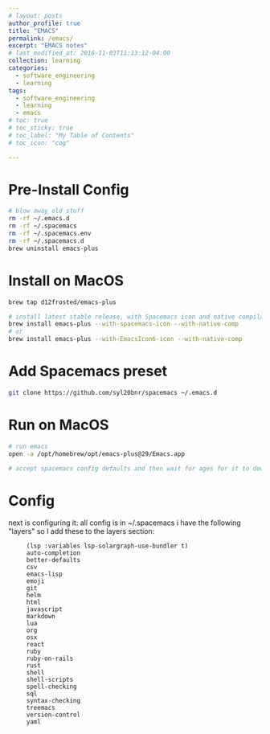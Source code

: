 ```yaml
---
# layout: posts
author_profile: true
title: "EMACS"
permalink: /emacs/
excerpt: "EMACS notes"
# last_modified_at: 2016-11-03T11:13:12-04:00
collection: learning
categories:
  - software_engineering
  - learning
tags:
  - software_engineering
  - learning
  - emacs
# toc: true
# toc_sticky: true
# toc_label: "My Table of Contents"
# toc_icon: "cog"

---
```


# Pre-Install Config

```zsh
# blow away old stuff
rm -rf ~/.emacs.d
rm -rf ~/.spacemacs
rm -rf ~/.spacemacs.env
rm -rf ~/.spacemacs.d
brew uninstall emacs-plus

```

# Install on MacOS

```sh
brew tap d12frosted/emacs-plus

# install latest stable release, with Spacemacs icon and native compilation
brew install emacs-plus --with-spacemacs-icon --with-native-comp
# or
brew install emacs-plus --with-EmacsIcon6-icon --with-native-comp
```
# Add Spacemacs preset

```sh
git clone https://github.com/syl20bnr/spacemacs ~/.emacs.d
```

# Run on MacOS
```sh
# run emacs 
open -a /opt/homebrew/opt/emacs-plus@29/Emacs.app

# accept spacemacs config defaults and then wait for ages for it to download everything
```

# Config

next is configuring it:
all config is in ~/.spacemacs
i have the following "layers" so I add these to the layers section:

```
     (lsp :variables lsp-solargraph-use-bundler t)
     auto-completion
     better-defaults
     csv
     emacs-lisp
     emoji
     git
     helm
     html
     javascript
     markdown
     lua
     org
     osx
     react
     ruby
     ruby-on-rails
     rust
     shell
     shell-scripts
     spell-checking
     sql
     syntax-checking
     treemacs
     version-control
     yaml
```
